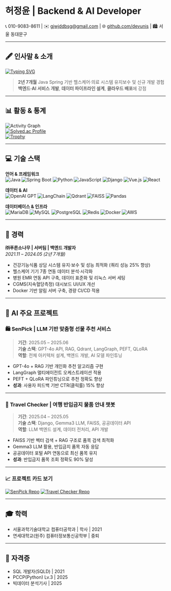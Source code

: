 # 허정윤 | Backend & AI Developer  

📞 010-9083-8611 | ✉️ [gjwjddbsg@gmail.com](mailto:gjwjddbsg@gmail.com) | 🌐 [github.com/devunis](https://github.com/devunis) | 🏙 서울 동대문구  

---

## 🖋 인사말 & 소개
[![Typing SVG](https://readme-typing-svg.herokuapp.com?color=F7F7F7&size=22&center=true&vCenter=true&width=500&lines=Hello+World!;Backend+Developer;AI+%26+Data+Engineer)](https://git.io/typing-svg)

> **2년 7개월** Java Spring 기반 헬스케어·의료 시스템 유지보수 및 신규 개발 경험  
> **백엔드·AI 서비스 개발**, **데이터 파이프라인 설계**, **클라우드 배포**에 강점  

---

## 📊 활동 & 통계
![Activity Graph](https://github-readme-activity-graph.vercel.app/graph?username=devunis&theme=github-dark)  
[![Solved.ac Profile](http://mazassumnida.wtf/api/v2/generate_badge?boj=gjwjddbsg)](https://solved.ac/gjwjddbsg)  
[![Trophy](https://github-profile-trophy.vercel.app/?username=devunis&theme=onedark&row=1&column=6)](https://github.com/ryo-ma/github-profile-trophy)  

---

## 💻 기술 스택
**언어 & 프레임워크**  
![Java](https://img.shields.io/badge/Java-007396?logo=java&logoColor=white) 
![Spring Boot](https://img.shields.io/badge/SpringBoot-6DB33F?logo=springboot&logoColor=white) 
![Python](https://img.shields.io/badge/Python-3776AB?logo=python&logoColor=white) 
![JavaScript](https://img.shields.io/badge/JavaScript-F7DF1E?logo=javascript&logoColor=black) 
![Django](https://img.shields.io/badge/Django-092E20?logo=django&logoColor=white) 
![Vue.js](https://img.shields.io/badge/Vue.js-4FC08D?logo=vue.js&logoColor=white) 
![React](https://img.shields.io/badge/React-61DAFB?logo=react&logoColor=black)  

**데이터 & AI**  
![OpenAI GPT](https://img.shields.io/badge/OpenAI_GPT-412991?logo=openai&logoColor=white) 
![LangChain](https://img.shields.io/badge/LangChain-0B0B0B?logo=chainlink&logoColor=white) 
![Qdrant](https://img.shields.io/badge/Qdrant-FF6F00?logo=qdrant&logoColor=white) 
![FAISS](https://img.shields.io/badge/FAISS-00BFB3?logo=apache&logoColor=white) 
![Pandas](https://img.shields.io/badge/Pandas-150458?logo=pandas&logoColor=white)  

**데이터베이스 & 인프라**  
![MariaDB](https://img.shields.io/badge/MariaDB-003545?logo=mariadb&logoColor=white) 
![MySQL](https://img.shields.io/badge/MySQL-4479A1?logo=mysql&logoColor=white) 
![PostgreSQL](https://img.shields.io/badge/PostgreSQL-4169E1?logo=postgresql&logoColor=white) 
![Redis](https://img.shields.io/badge/Redis-DC382D?logo=redis&logoColor=white) 
![Docker](https://img.shields.io/badge/Docker-2496ED?logo=docker&logoColor=white) 
![AWS](https://img.shields.io/badge/AWS-FF9900?logo=amazon-aws&logoColor=white)  

---

## 🏢 경력
**㈜푸른소나무 | 서버팀 | 백엔드 개발자**  
*2021.11 – 2024.05 (2년 7개월)*  
- 건강기능식품 상담 시스템 유지·보수 및 성능 최적화 (쿼리 성능 25% 향상)  
- 헬스케어 기기 7종 연동 데이터 분석·시각화  
- 병원 EMR 연동 API 구축, 데이터 표준화 및 리눅스 서버 세팅  
- CGMS(지속혈당측정) 대시보드 UI/UX 개선  
- Docker 기반 알림 서버 구축, 경량 CI/CD 적용  

---

## 🚀 AI 주요 프로젝트

### 🛍 **SenPick** | LLM 기반 맞춤형 선물 추천 서비스  
> **기간**: 2025.05 – 2025.06  
> **기술 스택**: GPT-4o API, RAG, Qdrant, LangGraph, PEFT, QLoRA  
> **역할**: 전체 아키텍처 설계, 백엔드 개발, AI 모델 파인튜닝  

- GPT-4o + RAG 기반 개인화 추천 알고리즘 구현  
- LangGraph 멀티에이전트 오케스트레이션 적용  
- PEFT + QLoRA 파인튜닝으로 추천 정확도 향상  
- **성과**: 사용자 피드백 기반 CTR(클릭률) 15% 향상  

---

### 🧳 **Travel Checker** | 여행 반입금지 물품 안내 챗봇  
> **기간**: 2025.04 – 2025.05  
> **기술 스택**: Django, Gemma3 LLM, FAISS, 공공데이터 API  
> **역할**: LLM 백엔드 설계, 데이터 전처리, API 개발  

- FAISS 기반 벡터 검색 + RAG 구조로 품목 검색 최적화  
- Gemma3 LLM 활용, 반입금지 품목 자동 응답  
- 공공데이터 포털 API 연동으로 최신 품목 유지  
- **성과**: 반입금지 품목 조회 정확도 90% 달성  

---

### 📈 프로젝트 카드 보기
[![SenPick Repo](https://github-readme-stats.vercel.app/api/pin/?username=devunis&repo=SenPick&theme=dark)](https://github.com/devunis/SenPick)
[![Travel Checker Repo](https://github-readme-stats.vercel.app/api/pin/?username=devunis&repo=Travel-Checker&theme=dark)](https://github.com/devunis/Travel-Checker)


---

## 🎓 학력
- 서울과학기술대학교 컴퓨터공학과 | 학사 | 2021  
- 연세대학교(원주) 컴퓨터정보통신공학부 | 중퇴  

---

## 📜 자격증
- SQL 개발자(SQLD) | 2021  
- PCCP(Python) Lv.3 | 2025  
- 빅데이터 분석기사 | 2025  
